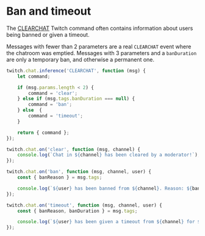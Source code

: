 # Ban and timeout

The [CLEARCHAT](https://dev.twitch.tv/docs/irc/commands/#clearchat-twitch-commands) Twitch command often contains information about users being banned or given a timeout.

Messages with fewer than 2 parameters are a real `CLEARCHAT` event where the chatroom was emptied. Messages with 3 parameters and a `banDuration` are only a temporary ban, and otherwise a permanent one.

```javascript
twitch.chat.inference('CLEARCHAT', function (msg) {
    let command;

    if (msg.params.length < 2) {
        command = 'clear';
    } else if (msg.tags.banDuration === null) {
        command = 'ban';
    } else  {
        command = 'timeout';
    }

    return { command };
});

twitch.chat.on('clear', function (msg, channel) {
    console.log(`Chat in ${channel} has been cleared by a moderator!`);
});

twitch.chat.on('ban', function (msg, channel, user) {
    const { banReason } = msg.tags;

    console.log(`${user} has been banned from ${channel}. Reason: ${banReason}`);
});

twitch.chat.on('timeout', function (msg, channel, user) {
    const { banReason, banDuration } = msg.tags;

    console.log(`${user} has been given a timeout from ${channel} for ${banDuration} seconds. Reason: ${banReason}`);
});
```
